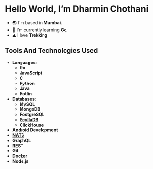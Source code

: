 # Hello World, I’m Dharmin Chothani

- :earth_asia: I'm based in **Mumbai**.
- :brain:	I'm currently learning **Go**.
- :mountain: I love **Trekking**

## Tools And Technologies Used
- **Languages**:
  - **Go**
  - **JavaScript**
  - **C**
  - **Python**
  - **Java**
  - **Kotlin**
- **Databases**:
  - **MySQL**
  - **MongoDB**
  - **PostgreSQL**
  - [**ScyllaDB**](https://www.scylladb.com/)
  - [**ClickHouse**](https://clickhouse.com/)
- **Android Development**
- [**NATS**](https://nats.io)
- **GraphQL**
- **REST**
- **Git**
- **Docker**
- **Node.js**
